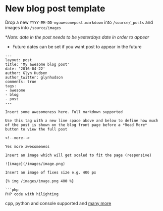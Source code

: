 # New blog post template

Drop a new `YYYY-MM-DD-myawesomepost.markdown` into `/source/_posts` and images into `/source/images`

**Note: date in the post needs to be yesterdays date in order to appear*
 - Future dates can be set if you want post to appear in the future
```
---
layout: post
title: 'My awesome blog post'
date: '2016-04-22'
author: Glyn Hudson
author_twitter: glynhudson
comments: true
tags:
- awesome
- blog
- post
---

Insert some awesomeness here. Full markdown supported

Use this tag with a new line space above and below to define how much of the post is shown on the blog front page before a *Read More* button to view the full post

<!--more-->

Yes more awesomeness

Insert an image which will get scaled to fit the page (responsive)

![image](/images/image.png)

Insert an image of fixes size e.g. 400 px

{% img /images/image.png 400 %}

```php
PHP code with hilighting

```
cpp, python and console supported and [many more](http://coapp.org/reference/garrett-flavored-markdown.html#cod)

```